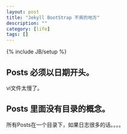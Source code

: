 ```yaml
---
layout: post
title: "Jekyll BootStrap 不爽的地方"
description: ""
category: [life] 
tags: []
---
```

{% include JB/setup %}

## Posts 必须以日期开头。

vi文件太慢了。

## Posts 里面没有目录的概念。

所有Posts在一个目录下，如果日志很多的话。。。。




